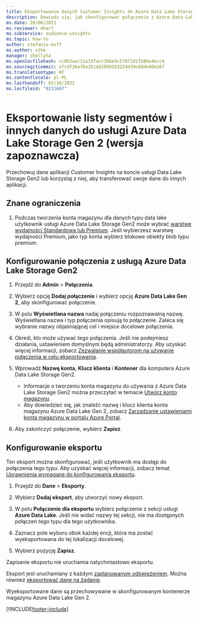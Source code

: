 ```yaml
---
title: Eksportowanie danych Customer Insights do Azure Data Lake Storage Gen2
description: Dowiedz się, jak skonfigurować połączenie z Azure Data Lake Storage Gen2.
ms.date: 10/06/2021
ms.reviewer: mhart
ms.subservice: audience-insights
ms.topic: how-to
author: stefanie-msft
ms.author: sthe
manager: shellyha
ms.openlocfilehash: cc0b3aac11a33facc366e9c57071d1fb8be4ecc4
ms.sourcegitcommit: e7cdf36a78a2b1dd2850183224d39c8dde46b26f
ms.translationtype: HT
ms.contentlocale: pl-PL
ms.lasthandoff: 02/16/2022
ms.locfileid: "8231687"
---
```

# <a name="export-segment-list-and-other-data-to-azure-data-lake-storage-gen2-preview"></a>Eksportowanie listy segmentów i innych danych do usługi Azure Data Lake Storage Gen 2 (wersja zapoznawcza)

Przechowuj dane aplikacji Customer Insights na koncie usługi Data Lake Storage Gen2 lub korzystaj z niej, aby transferować swoje dane do innych aplikacji.

## <a name="known-limitations"></a>Znane ograniczenia

1. Podczas tworzenia konta magazynu dla danych typu data lake użytkownik usługi Azure Data Lake Storage Gen2 może wybrać [warstwę wydajności Standardowa lub Premium](/azure/storage/blobs/create-data-lake-storage-account). Jeśli wybierzesz warstwę wydajności Premium, jako typ konta wybierz blokowe obiekty blob typu premium. 


## <a name="set-up-the-connection-to-azure-data-lake-storage-gen2"></a>Konfigurowanie połączenia z usługą Azure Data Lake Storage Gen2 


1. Przejdź do **Admin** > **Połączenia**.

1. Wybierz opcję **Dodaj połączenie** i wybierz opcję **Azure Data Lake Gen 2**, aby skonfigurować połączenie.

1. W polu **Wyświetlana nazwa** nadaj połączeniu rozpoznawalną nazwę. Wyświetlana nazwa i typ połączenia opisują to połączenie. Zaleca się wybranie nazwy objaśniającej cel i miejsce docelowe połączenia.

1. Określ, kto może używać tego połączenia. Jeśli nie podejmiesz działania, ustawieniem domyślnym będą administratorzy. Aby uzyskać więcej informacji, zobacz [Zezwalanie współautorom na używanie połączenia w celu eksportowania](connections.md#allow-contributors-to-use-a-connection-for-exports).

1. Wprowadź **Nazwę konta**, **Klucz klienta** i **Kontener** dla komputera Azure Data Lake Storage Gen2.
    - Informacje o tworzeniu konta magazynu do używania z Azure Data Lake Storage Gen2 można przeczytać w temacie [Utwórz konto magazynu](/azure/storage/blobs/create-data-lake-storage-account). 
    - Aby dowiedzieć się, jak znaleźć nazwę i klucz klienta konta magazynu Azure Data Lake Gen 2, zobacz [Zarządzanie ustawieniami konta magazynu w portalu Azure Portal](/azure/storage/common/storage-account-manage).

1. Aby zakończyć połączenie, wybierz **Zapisz**. 

## <a name="configure-an-export"></a>Konfigurowanie eksportu

Ten eksport można skonfigurować, jeśli użytkownik ma dostęp do połączenia tego typu. Aby uzyskać więcej informacji, zobacz temat [Uprawnienia wymagane do konfigurowania eksportu](export-destinations.md#set-up-a-new-export).

1. Przejdź do **Dane** > **Eksporty**.

1. Wybierz **Dodaj eksport**, aby utworzyć nowy eksport.

1. W polu **Połączenie dla eksportu** wybierz połączenie z sekcji usługi **Azure Data Lake**. Jeśli nie widać nazwy tej sekcji, nie ma dostępnych połączeń tego typu dla tego użytkownika.

1. Zaznacz pole wyboru obok każdej encji, która ma zostać wyeksportowana do tej lokalizacji docelowej.

1. Wybierz pozycję **Zapisz**.

Zapisanie eksportu nie uruchamia natychmiastowo eksportu.

Eksport jest uruchamiany z każdym [zaplanowanym odświeżeniem](system.md#schedule-tab). Można również [eksportować dane na żądanie](export-destinations.md#run-exports-on-demand). 

Wyeksportowane dane są przechowywane w skonfigurowanym kontenerze magazynu Azure Data Lake Gen 2. 

[!INCLUDE[footer-include](../includes/footer-banner.md)]
